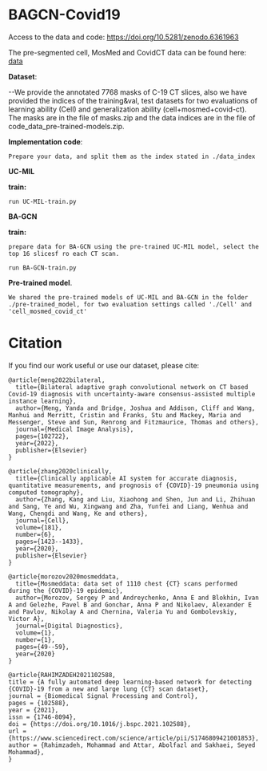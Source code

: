 # BAGCN-Covid19

Access to the data and code: https://doi.org/10.5281/zenodo.6361963

The pre-segmented cell, MosMed and CovidCT data can be found here: [data](https://drive.google.com/drive/folders/1xiYo53qsmv9Db-RD_XMgzvZwyFpes3Zw?usp=sharing)


**Dataset**:  

--We provide the annotated 7768 masks of C-19 CT slices, also we have provided the indices of the training&val, test datasets for two evaluations of learning ability (Cell) and generalization ability (cell+mosmed+covid-ct). The masks are in the file of masks.zip and the data indices are in the file of code_data_pre-trained-models.zip. 

**Implementation code**:  

```
Prepare your data, and split them as the index stated in ./data_index
```

**UC-MIL**

**train:**

```
run UC-MIL-train.py
```

**BA-GCN**

**train:**
```
prepare data for BA-GCN using the pre-trained UC-MIL model, select the top 16 slicesf ro each CT scan.
```

```
run BA-GCN-train.py
```


**Pre-trained model**.

```
We shared the pre-trained models of UC-MIL and BA-GCN in the folder ./pre-trained_model, for two evaluation settings called './Cell' and 'cell_mosmed_covid_ct'
```

# Citation
If you find our work useful or use our dataset, please cite:
```
@article{meng2022bilateral,
  title={Bilateral adaptive graph convolutional network on CT based Covid-19 diagnosis with uncertainty-aware consensus-assisted multiple instance learning},
  author={Meng, Yanda and Bridge, Joshua and Addison, Cliff and Wang, Manhui and Merritt, Cristin and Franks, Stu and Mackey, Maria and Messenger, Steve and Sun, Renrong and Fitzmaurice, Thomas and others},
  journal={Medical Image Analysis},
  pages={102722},
  year={2022},
  publisher={Elsevier}
}

@article{zhang2020clinically,
  title={Clinically applicable AI system for accurate diagnosis, quantitative measurements, and prognosis of {COVID}-19 pneumonia using computed tomography},
  author={Zhang, Kang and Liu, Xiaohong and Shen, Jun and Li, Zhihuan and Sang, Ye and Wu, Xingwang and Zha, Yunfei and Liang, Wenhua and Wang, Chengdi and Wang, Ke and others},
  journal={Cell},
  volume={181},
  number={6},
  pages={1423--1433},
  year={2020},
  publisher={Elsevier}
}

@article{morozov2020mosmeddata,
  title={Mosmeddata: data set of 1110 chest {CT} scans performed during the {COVID}-19 epidemic},
  author={Morozov, Sergey P and Andreychenko, Anna E and Blokhin, Ivan A and Gelezhe, Pavel B and Gonchar, Anna P and Nikolaev, Alexander E and Pavlov, Nikolay A and Chernina, Valeria Yu and Gombolevskiy, Victor A},
  journal={Digital Diagnostics},
  volume={1},
  number={1},
  pages={49--59},
  year={2020}
}

@article{RAHIMZADEH2021102588,
title = {A fully automated deep learning-based network for detecting {COVID}-19 from a new and large lung {CT} scan dataset},
journal = {Biomedical Signal Processing and Control},
pages = {102588},
year = {2021},
issn = {1746-8094},
doi = {https://doi.org/10.1016/j.bspc.2021.102588},
url = {https://www.sciencedirect.com/science/article/pii/S1746809421001853},
author = {Rahimzadeh, Mohammad and Attar, Abolfazl and Sakhaei, Seyed Mohammad},
}

